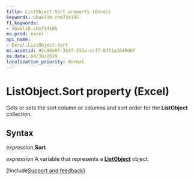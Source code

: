 ```yaml
---
title: ListObject.Sort property (Excel)
keywords: vbaxl10.chm734105
f1_keywords:
- vbaxl10.chm734105
ms.prod: excel
api_name:
- Excel.ListObject.Sort
ms.assetid: 92c96e0f-354f-231a-ccff-8ff1a3049ddf
ms.date: 04/30/2019
localization_priority: Normal
---
```



# ListObject.Sort property (Excel)

Gets or sets the sort column or columns and sort order for the **ListObject** collection.


## Syntax

_expression_.**Sort**

_expression_ A variable that represents a **[ListObject](Excel.ListObject.md)** object.




[!include[Support and feedback](~/includes/feedback-boilerplate.md)]